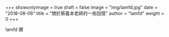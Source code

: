 +++
showonlyimage = true
draft = false
image = "img/iamfd.jpg"
date = "2018-08-06"
title = "關於蔡義本老師的一些回憶"
author = "Iamfd"
weight = 0
+++

Iamfd 撰


<!--more-->


